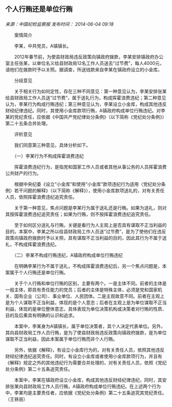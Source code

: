 ## 个人行贿还是单位行贿

### 

_来源：中国纪检监察报_ _发布时间： 2014-06-04 09:18_

　　案情简介

　　李某，中共党员，A镇镇长。

　　2012年春节前，为使县财政局违反政策向镇政府拨款，李某安排镇政府办公室主任张某，以单位名义给县财政局12名工作人员送去“过节费”，每人4000元，请他们在拨款时予以关照。据调查，所送钱款来自李某在镇政府设立的小金库。

　　分歧意见

　　关于相关行为如何定性，存在三种不同意见：第一种意见认为，李某安排张某给县财政局工作人员送“过节费”，属于送礼行为，构成挥霍浪费违纪；第二种意见认为，李某行为构成行贿违纪；第三种意见认为，李某设立小金库，构成其他违反财经纪律违纪。同时，其使用小金库款项行贿，A镇政府构成单位行贿违纪。对李某的党纪责任，应依据《中国共产党纪律处分条例》（以下简称《党纪处分条例》）第二十五条合并处理。

　　评析意见

　　我们同意第三种意见，具体分析如下。

　　（一）李某行为不构成挥霍浪费违纪

　　挥霍浪费违纪行为，是指党和国家工作人员或者其他从事公务的人员挥霍浪费公共财产的行为。

　　根据中央纪委《设立“小金库”和使用“小金库”款项违纪行为适用〈党纪处分条例〉若干问题的解释》（以下简称《解释》），使用小金库款项送礼的，对有关责任人员，依照挥霍浪费违纪追究责任。

　　关于第一种意见，焦点问题是李某行为属于送礼还是行贿。如果为送礼，则对其按挥霍浪费违纪追究责任；如果为行贿，则不按挥霍浪费违纪追究责任。

　　至于如何区分送礼与行贿，关键是看行为人主观上是否具有谋取不正当利益的目的。本案中，李某之所以给县财政局工作人员送“过节费”，是为了使他们在违反政策向镇政府拨款时予以关照，具有谋取不正当利益的目的，因此其行为不属于送礼，不构成挥霍浪费违纪。

　　（二）李某不构成行贿违纪，A镇政府构成单位行贿违纪

　　在明确李某行为不属于送礼，不构成挥霍浪费违纪后，另一个焦点问题是，本案属于个人行贿还是单位行贿。

　　关于个人行贿和单位行贿的区别，主要有两个。一是主体不同。前者的主体是一般主体，即具有责任能力的党员；后者的主体是特殊主体，必须是党和国家机关、国有企业（公司）、事业单位、人民团体。二是主观故意不同。前者在主观上是为个人谋取不正当利益，体现的是个人意志；后者在主观上是为单位谋取不正当利益，体现的是单位整体意志，具体表现为单位决策机构或决策者对行贿的性质、目的及后果具有明确的认识和追求。

　　本案中，李某身为A镇镇长，属于单位决策者，其个人决定代表单位。另外，其向县财政局工作人员行贿，是为了使县财政局违反政策向镇政府拨款，是为单位谋取不正当利益，因此本案属于单位行贿而非个人行贿。

　　另外，依据《解释》，有设立小金库行为的，对有关责任人员，依照其他违反财经纪律违纪追究责任。同时，有设立小金库或者使用小金库款项行为，并且有《解释》规定之外的其他违纪行为需要合并处理的，对有关责任人员，依照《党纪处分条例》第二十五条追究责任。

　　本案中，李某在镇政府设立小金库，构成其他违反财经纪律违纪，同时，其安排张某向县财政局工作人员行贿，A镇政府构成单位行贿违纪。在上述两个行为中，李某均是主要责任者，应依据《党纪处分条例》第二十五条追究其党纪责任。（王铁丽）